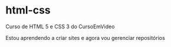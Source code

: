 # html-css
 Curso de HTML 5 e CSS 3 do CursoEmVideo

Estou aprendendo a criar sites e agora vou gerenciar repositórios

